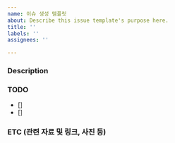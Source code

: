 ```yaml
---
name: 이슈 생성 템플릿
about: Describe this issue template's purpose here.
title: ''
labels: ''
assignees: ''

---
```


### Description


### TODO
- [] 
- [] 

### ETC (관련 자료 및 링크, 사진 등)
